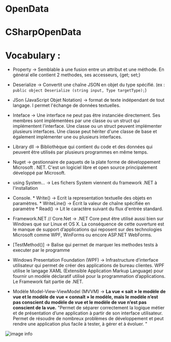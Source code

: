 # OpenData

# CSharpOpenData

# Vocabulary :

* Property -> Semblable à une fusion entre un attribut et une méthode. En général elle contient 2 methodes, ses accesseurs, {get; set;}

* Deserialize -> Convertit une chaîne JSON en objet du type spécifié. (ex : ``` public object Deserialize (string input, Type targetType); ```)

* JSon (JavaScript Objet Notation) -> format de texte indépendant de tout langage. I permet l'échange de données textuelles. 

* Inteface -> Une interface ne peut pas être instanciée directement. Ses membres sont implémentées par une classe ou un struct qui implémentent l'interface.
Une classe ou un struct peuvent implémenter plusieurs interfaces. Une classe peut hériter d'une classe de base et également implémenter une ou plusieurs interfaces.

* Library dll -> Bibliothèque qui contient du code et des données qui peuvent être utilisés par plusieurs programmes en même temps.

* Nuget -> gestionnaire de paquets de la plate forme de développement Microsoft . NET. C'est un logiciel libre et open source principalement développé par Microsoft.

* using System... -> Les fichers System viennent du framework .NET à l'installation

* Console. * Write() -> Ecrit la representation textuelle des objets en paramètres.
           * WriteLine() -> Écrit la valeur de chaîne spécifiée en paramètre
           * Read() -> Lit le caractère suivant du flux d'entrée standard.
          

* Framework.NET // Core.Net -> .NET Core peut être utilisé aussi bien sur Windows que sur Linux et OS X.
La conséquence de cette ouverture est le manque de support d’applications qui reposent sur des technologies Microsoft comme WPF, WinForms ou encore ASP.NET WebForms.

* [TestMethod()] -> Balise qui permet de marquer les methodes tests à executer par le programme

* Windows Presentation Foundation (WPF) ->  Infrastructure d’interface utilisateur qui permet de créer des applications de bureau clientes. WPF utilise le langage XAML (Extensible Application Markup Language) pour fournir un modèle déclaratif utilisé pour la programmation d’applications. Le Framework fait partie de .NET.

 * Modèle Model-View-ViewModel (MVVM) -> **La vue « sait » le modèle de vue et le modèle de vue « connaît » le modèle, mais le modèle n’est pas conscient du modèle de vue et le modèle de vue n’est pas conscient de la vue.** 
"Permet de séparer correctement la logique métier et de présentation d’une application à partir de son interface utilisateur. Permet de résoudre de nombreux problèmes de développement et peut rendre une application plus facile à tester, à gérer et à évoluer. "
 
![image info](https://docs.microsoft.com/fr-fr/xamarin/xamarin-forms/enterprise-application-patterns/mvvm-images/mvvm.png)
